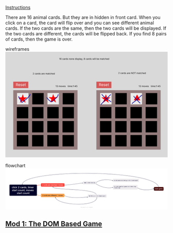 <a class="heading-link" href="#instructions">Instructions</a>

There are 16 animal cards. But they are in hidden in front card. When you click on a card, the card will flip over and you can see different animal cards. If the two cards are the same, then the two cards will be displayed. If the two cards are different, the cards will be flipped back. If you find 8 pairs of cards, then the game is over.



wireframes
<img src="https://github.com/weiwei2222/mod1/blob/master/MemoryGame/wireframes.png">


flowchart
<img src="https://github.com/weiwei2222/mod1/blob/master/MemoryGame/flowchart.png">


<h2><a href="https://ps-rtt-sei.herokuapp.com/projects/mod1/#mod-1-the-dom-based-game">Mod 1: The DOM Based Game</a></h2>


